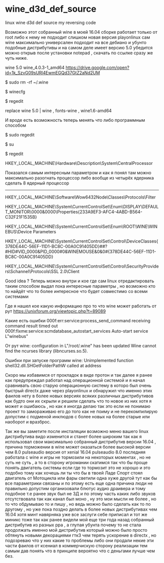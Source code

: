 # wine_d3d_def_source
linux wine d3d def source my reversing code 

Возможно этот собранный wine в моей 16.04 сборке работает только от root либо к нему не подходит слишком новая версия playonlinux сам wine максимально универсален подходит на все дебиано и убунто подобные дистрибутивы и на самом деле имеет версию 5.0 убедится можно открыв после установки notepad , скачать по ссылке сразу же чуть ниже.

wine 5.0 wine_4.0.3-1_amd64  https://drive.google.com/open?id=1k_SzvG09sURl4EwmEGQd37GtZ2aNd2UM


$ sudo rm -rf ~/.wine

$ winecfg

$ regedit

replace wine 5.0 | wine , fonts-wine , wine1.6-amd64

И вроде есть возможность теперь менять что либо программным способом

$ sudo regedit

$ su

$ regedit

HKEY_LOCAL_MACHINE\Hardware\Description\System\CentralProcessor

Показался самым интересным параметром и как я понял там можно максимально разогнать процессор либо вообще из четырёх ядерника 
сделать 8 ядерный процессор

______________________________________________________________________________________________

HKEY_LOCAL_MACHINE\Software\Wow6432Node\Classes\Protocols\Filter

HKEY_LOCAL_MACHINE\System\CurrentControlSet\Enum\DISPLAY\DEFAULT_MONITOR\0000&0000\Properties\{233A9EF3-AFC4-4ABD-B564-C32F21F1535B}

HKEY_LOCAL_MACHINE\System\CurrentControlSet\Enum\ROOT\WINE\WINEBUS\Device Parameters

HKEY_LOCAL_MACHINE\System\CurrentControlSet\Control\DeviceClasses\{378DE44C-56EF-11D1-BC8C-00A0C91405DD}\##?#HID#VID_0000&PID_0000#0&WINEMOUSE&0&0#{378DE44C-56EF-11D1-BC8C-00A0C91405DD}

HKEY_LOCAL_MACHINE\System\CurrentControlSet\Control\SecurityProviders\Schannel\Protocols\SSL 2.0\Client



Good idea ? Теперь можно внутри и кое где сам linux отредактировать таким способом выдал пока интересные параметры , но возможно кто то найдёт что то более интересное что будет совместимо со всеми системами

Где я нашел кое какую информацию про то что wine может работать от рут https://unixforum.org/viewtopic.php?t=89089

Какие есть ошибки 
000f:err:service:process_send_command receiving command result timed out 
000f:fixme:service:scmdatabase_autostart_services Auto-start service L"winebus"

От рут
wine: configuration in L"/root/.wine" has been updated
Wine cannot find the ncurses library (libncurses.so.5).

Ошибки при запуске программ
wine: Unimplemented function shell32.dll.SHGetFolderPathW called at address



Скоро мы избавимся от прокладок в виде протон и так далее я ранее как предупреждал работал над операционной системой и я начал сравнивать свою старую операционную систему в которо был очень быстрый directx даже через playonlinux и обнаружил что именно этих фаилов нету в более новых версиях всяких различных дистрибутивов как будто они их скрыли и решили сделать что то новое из них хотя я может и ошибаюсь , но как я иногда делаю так это если не понимаю проект то замораживаю его до того как не поиму и не перекомпилирую допустим с подменой инклюдов с более новых на более старые или наоборот и вразброс.

Так же вы заметите после инсталяции возможно меню вашего linux дистрибутива видо изменится и станет более широким так как я использовал свои максимально собранный дистрибутив версии 16.04 , причина торможении в wine может оказаться более высокой версии чем 8.0 pulseaudio версия от xenial 16.04 pulseaudio 8.0 последняя работала с wine и игры не тормозили на некоторых моментах , но не суть не суть , а то в сторону игромании скатимся так что бы проще понять двигатель системы если где то тормозит это не хорошо и это подобно тому как хочешь ли ты что бы в твоей Ладе Спорт стоял двигатель от Мотоцикла или фары светили одна хуже другой тут как бы все параметрики связаны и по этому есть еще одна причина люди не правильно допустим организовали блютус аудио драивера и тому подобное т.е ранее звук был не 3Д и по этому часть каких либо звуков отсутствовала так как канал был моно , ну это мои мысли не более , но то что обдумываю то и пишу , но ведь можно было сделать как то по другому , но уже пока поздно делать в более новых дистрибутивах чем 16.04 хотя минт навярняка уже все заслуги себе приписал и тот же миникс тоже так как ранее видели мой еще три года назад собранный дистрибутив из разных ppa , а глупая убунта почему то не стала продолжать именно мой дистрибутив который можно было просто обтянуть новыми декорациями гтк3 чем терять ускорение в directx , но подозреваю что у них какие то проблемы либо они продали некие эти части фаилов от ксениал в коммерчискую сторону реализации тем самым дав понять что в принципе вероятно что с деньгами лучше чем без.
